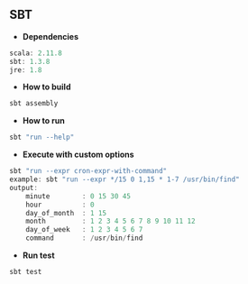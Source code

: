 ## SBT

* **Dependencies**
```scala
scala: 2.11.8
sbt: 1.3.8
jre: 1.8
```

* **How to build**
```scala
sbt assembly
```

* **How to run**
```scala
sbt "run --help"
```

* **Execute with custom options**
```scala
sbt "run --expr cron-expr-with-command"
example: sbt "run --expr */15 0 1,15 * 1-7 /usr/bin/find"
output: 
    minute        : 0 15 30 45
    hour          : 0
    day_of_month  : 1 15
    month         : 1 2 3 4 5 6 7 8 9 10 11 12
    day_of_week   : 1 2 3 4 5 6 7
    command       : /usr/bin/find
```

* **Run test**
```scala
sbt test 
``` 

     
